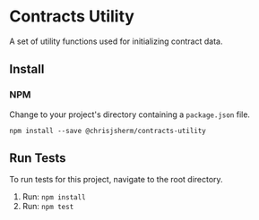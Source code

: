 # Contracts Utility
A set of utility functions used for initializing contract data.

## Install
### NPM
Change to your project's directory containing a `package.json` file.
```
npm install --save @chrisjsherm/contracts-utility
```

## Run Tests
To run tests for this project, navigate to the root directory.
1. Run: `npm install`
2. Run: `npm test`
